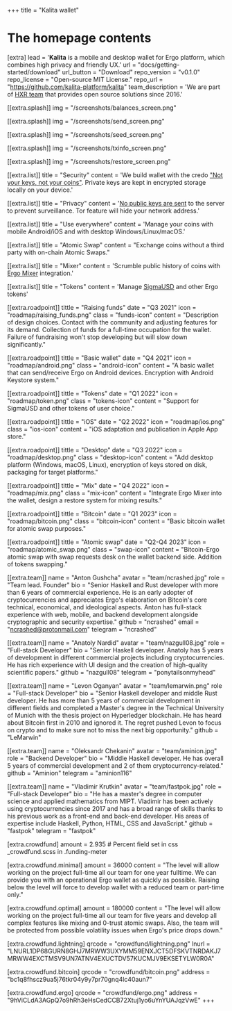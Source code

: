 +++
title = "Kalita wallet"

# The homepage contents
[extra]
lead = '<b>Kalita</b> is a mobile and desktop wallet for Ergo platform, which combines high privacy and friendly UX.'
url = "docs/getting-started/download"
url_button = "Download"
repo_version = "v0.1.0"
repo_license = "Open-source MIT License."
repo_url = "https://github.com/kalita-platform/kalita"
team_description = 'We are part of <a href="https://github.com/hexresearch">HXR team</a> that provides open source solutions since 2016.'

[[extra.splash]]
img = "/screenshots/balances_screen.png"

[[extra.splash]]
img = "/screenshots/send_screen.png"

[[extra.splash]]
img = "/screenshots/seed_screen.png"

[[extra.splash]]
img = "/screenshots/txinfo_screen.png"

[[extra.splash]]
img = "/screenshots/restore_screen.png"

[[extra.list]]
title = "Security"
content = 'We build wallet with the credo <a href="/docs/design/keys">"Not your keys, not your coins"</a>. Private keys are kept in encrypted storage locally on your device.'


[[extra.list]]
title = "Privacy"
content = '<a href="/docs/design/backend/#compact-filters">No public keys are sent</a> to the server to prevent surveillance. Tor feature will hide your network address.'

[[extra.list]]
title = "Use everywhere"
content = 'Manage your coins with mobile Android/iOS and with desktop Windows/Linux/macOS.'

[[extra.list]]
title = "Atomic Swap"
content = "Exchange coins without a third party with on-chain Atomic Swaps."

[[extra.list]]
title = "Mixer"
content = 'Scrumble public history of coins with <a href="https://github.com/ergoMixer/ergoMixBack">Ergo Mixer</a> integration.'

[[extra.list]]
title = "Tokens"
content = 'Manage <a href="https://sigmausd.io/">SigmaUSD</a> and other Ergo tokens'

[[extra.roadpoint]]
tittle = "Raising funds"
date = "Q3 2021"
icon = "roadmap/raising_funds.png"
class = "funds-icon"
content = "Description of design choices. Contact with the community and adjusting features for its demand. Collection of funds for a full-time occupation for the wallet. Failure of fundraising won't stop developing but will slow down significantly."

[[extra.roadpoint]]
tittle = "Basic wallet"
date = "Q4 2021"
icon = "roadmap/android.png"
class = "android-icon"
content = "A basic wallet that can send/receive Ergo on Android devices. Encryption with Android Keystore system."

[[extra.roadpoint]]
tittle = "Tokens"
date = "Q1 2022"
icon = "roadmap/token.png"
class = "tokens-icon"
content = "Support for SigmaUSD and other tokens of user choice."

[[extra.roadpoint]]
tittle = "iOS"
date = "Q2 2022"
icon = "roadmap/ios.png"
class = "ios-icon"
content = "iOS adaptation and publication in Apple App store."

[[extra.roadpoint]]
tittle = "Desktop"
date = "Q3 2022"
icon = "roadmap/desktop.png"
class = "desktop-icon"
content = "Add desktop platform (Windows, macOS, Linux), encryption of keys stored on disk, packaging for target platforms."

[[extra.roadpoint]]
tittle = "Mix"
date = "Q4 2022"
icon = "roadmap/mix.png"
class = "mix-icon"
content = "Integrate Ergo Mixer into the wallet, design a restore system for mixing results."

[[extra.roadpoint]]
tittle = "Bitcoin"
date = "Q1 2023"
icon = "roadmap/bitcoin.png"
class = "bitcoin-icon"
content = "Basic bitcoin wallet for atomic swap purposes."

[[extra.roadpoint]]
tittle = "Atomic swap"
date = "Q2-Q4 2023"
icon = "roadmap/atomic_swap.png"
class = "swap-icon"
content = "Bitcoin-Ergo atomic swap with swap requests desk on the wallet backend side. Addition of tokens swapping."

[[extra.team]]
name = "Anton Gushcha"
avatar = "team/ncrashed.jpg"
role = "Team lead. Founder"
bio = "Senior Haskell and Rust developer with more than 6 years of commercial experience. He is an early adopter of cryptocurrencies and appreciates Ergo's elaboration on Bitcoin's core technical, economical, and ideological aspects. Anton has full-stack experience with web, mobile, and backend development alongside cryptographic and security expertise."
github = "ncrashed"
email = "ncrashed@protonmail.com"
telegram = "ncrashed"

[[extra.team]]
name = "Anatoly Nardid"
avatar = "team/nazgull08.jpg"
role = "Full-stack Developer"
bio = "Senior Haskell developer. Anatoly has 5 years of development in different commercial projects including cryptocurrencies. He has rich experience with UI design and the creation of high-quality scientific papers."
github = "nazgull08"
telegram = "ponytailsonmyhead"

[[extra.team]]
name = "Levon Oganyan"
avatar = "team/lemarwin.png"
role = "Full-stack Developer"
bio = "Senior Haskell developer and middle Rust developer. He has more than 5 years of commercial development in different fields and completed a Master's degree in the Technical University of Munich with the thesis project on Hyperledger blockchain. He has heard about Bitcoin first in 2010 and ignored it. The regret pushed Levon to focus on crypto and to make sure not to miss the next big opportunity."
github = "LeMarwin"

[[extra.team]]
name = "Oleksandr Chekanin"
avatar = "team/aminion.jpg"
role = "Backend Developer"
bio = "Middle Haskell developer. He has overall 5 years of commercial development and 2 of them cryptocurrency-related."
github = "Aminion"
telegram = "aminion116"

[[extra.team]]
name = "Vladimir Krutkin"
avatar = "team/fastpok.jpg"
role = "Full-stack Developer"
bio = "He has a master's degree in computer science and applied mathematics from MIPT. Vladimir has been actively using cryptocurrencies since 2017 and has a broad range of skills thanks to his previous work as a front-end and back-end developer. His areas of expertise include Haskell, Python, HTML, CSS and JavaScript."
github = "fastpok"
telegram = "fastpok"

[extra.crowdfund]
amount = 2.935 # Percent field set in css _crowdfund.scss in .funding-meter

[extra.crowdfund.minimal]
amount = 36000
content = "The level will allow working on the project full-time all our team for one year fulltime. We can provide you with an operational Ergo wallet as quickly as possible. Raising below the level will force to develop wallet with a reduced team or part-time only."

[extra.crowdfund.optimal]
amount = 180000
content = "The level will allow working on the project full-time all our team for five years and develop all complex features like mixing and 0-trust atomic swaps. Also, the team will be protected from possible volatility issues when Ergo's price drops down."

[extra.crowdfund.lightning]
qrcode = "crowdfund/lightning.png"
lnurl = "LNURL1DP68GURN8GHJ7MRWW3UXYMM59ENXJCT5DFSKVTNRDAKJ7MRWW4EXCTMSV9UN7ATNV4EXUCTDV57KUCMJV9EKSETYLW0R0A"

[extra.crowdfund.bitcoin]
qrcode = "crowdfund/bitcoin.png"
address = "bc1q8fhscz9ua5j76tkr04y9y7pr70gnq4lc40aun7"

[extra.crowdfund.ergo]
qrcode = "crowdfund/ergo.png"
address = "9hViCLdA3AGpQ7o9hRh3eHsCedCCB72Xtuj1yo6uYnYUAJqzVwE"
+++
